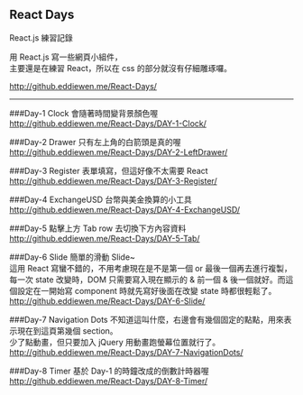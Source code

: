 ## React Days

React.js 練習記錄

用 React.js 寫一些網頁小組件，<br/>
主要還是在練習 React，所以在 css 的部分就沒有仔細雕琢囉。

http://github.eddiewen.me/React-Days/

----

###Day-1 Clock
會隨著時間變背景顏色喔<br/>
http://github.eddiewen.me/React-Days/DAY-1-Clock/


###Day-2 Drawer
只有左上角的白箭頭是真的喔<br/>
http://github.eddiewen.me/React-Days/DAY-2-LeftDrawer/

###Day-3 Register
表單填寫，但這好像不太需要 React<br/>
http://github.eddiewen.me/React-Days/DAY-3-Register/

###Day-4 ExchangeUSD
台幣與美金換算的小工具<br/>
http://github.eddiewen.me/React-Days/DAY-4-ExchangeUSD/

###Day-5
點擊上方 Tab row 去切換下方內容資料<br/>
http://github.eddiewen.me/React-Days/DAY-5-Tab/

###Day-6 Slide
簡單的滑動 Slide~<br/>
這用 React 寫蠻不錯的，不用考慮現在是不是第一個 or 最後一個再去進行複製，每一次 state 改變時，DOM 只需要寫入現在顯示的 & 前一個 & 後一個就好。而這個設定在一開始寫 component 時就先寫好後面在改變 state 時都很輕鬆了。<br/>
http://github.eddiewen.me/React-Days/DAY-6-Slide/

###Day-7 Navigation Dots
不知道這叫什麼，右邊會有幾個固定的點點，用來表示現在到這頁第幾個 section。<br/>
少了點動畫，但只要加入 jQuery 用動畫跑螢幕位置就行了。<br/>
http://github.eddiewen.me/React-Days/DAY-7-NavigationDots/

###Day-8 Timer
基於 Day-1 的時鐘改成的倒數計時器喔<br/>
http://github.eddiewen.me/React-Days/DAY-8-Timer/
